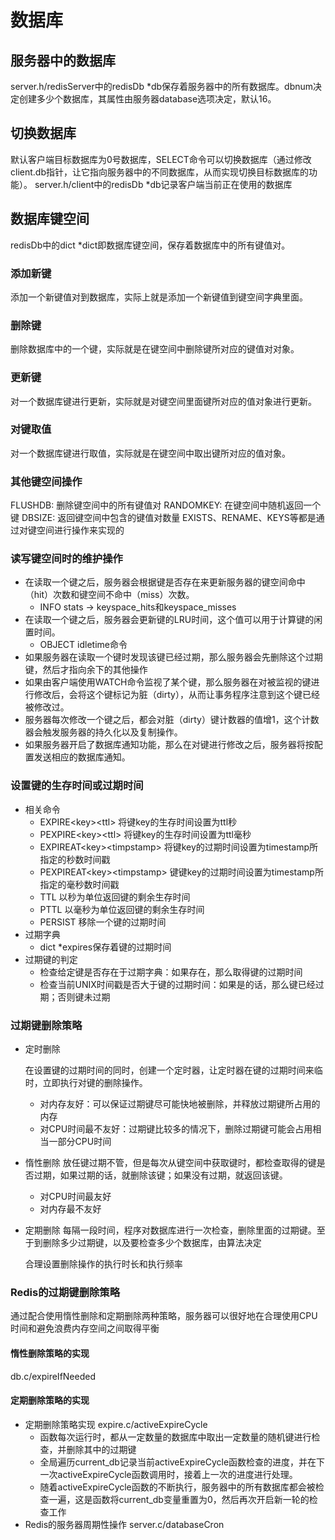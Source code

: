 # 数据库

## 服务器中的数据库

server.h/redisServer中的redisDb *db保存着服务器中的所有数据库。dbnum决定创建多少个数据库，其属性由服务器database选项决定，默认16。

## 切换数据库

默认客户端目标数据库为0号数据库，SELECT命令可以切换数据库（通过修改client.db指针，让它指向服务器中的不同数据库，从而实现切换目标数据库的功能）。
server.h/client中的redisDb *db记录客户端当前正在使用的数据库

## 数据库键空间

redisDb中的dict *dict即数据库键空间，保存着数据库中的所有键值对。

### 添加新键

添加一个新键值对到数据库，实际上就是添加一个新键值到键空间字典里面。

### 删除键

删除数据库中的一个键，实际就是在键空间中删除键所对应的键值对对象。

### 更新键

对一个数据库键进行更新，实际就是对键空间里面键所对应的值对象进行更新。

### 对键取值

对一个数据库键进行取值，实际就是在键空间中取出键所对应的值对象。

### 其他键空间操作

FLUSHDB: 删除键空间中的所有键值对
RANDOMKEY: 在键空间中随机返回一个键
DBSIZE: 返回键空间中包含的键值对数量
EXISTS、RENAME、KEYS等都是通过对键空间进行操作来实现的

### 读写键空间时的维护操作

- 在读取一个键之后，服务器会根据键是否存在来更新服务器的键空间命中（hit）次数和键空间不命中（miss）次数。
  - INFO stats -> keyspace_hits和keyspace_misses
- 在读取一个键之后，服务器会更新键的LRU时间，这个值可以用于计算键的闲置时间。
  - OBJECT idletime命令
- 如果服务器在读取一个键时发现该键已经过期，那么服务器会先删除这个过期键，然后才指向余下的其他操作
- 如果由客户端使用WATCH命令监视了某个键，那么服务器在对被监视的键进行修改后，会将这个键标记为脏（dirty），从而让事务程序注意到这个键已经被修改过。
- 服务器每次修改一个键之后，都会对脏（dirty）键计数器的值增1，这个计数器会触发服务器的持久化以及复制操作。
- 如果服务器开启了数据库通知功能，那么在对键进行修改之后，服务器将按配置发送相应的数据库通知。

### 设置键的生存时间或过期时间

- 相关命令
  - EXPIRE\<key>\<ttl> 将键key的生存时间设置为ttl秒
  - PEXPIRE\<key>\<ttl> 将键key的生存时间设置为ttl毫秒
  - EXPIREAT\<key>\<timpstamp> 将键key的过期时间设置为timestamp所指定的秒数时间戳
  - PEXPIREAT\<key>\<timpstamp> 键键key的过期时间设置为timestamp所指定的毫秒数时间戳
  - TTL 以秒为单位返回键的剩余生存时间
  - PTTL 以毫秒为单位返回键的剩余生存时间
  - PERSIST 移除一个键的过期时间
- 过期字典
  - dict *expires保存着键的过期时间
- 过期键的判定
  - 检查给定键是否存在于过期字典：如果存在，那么取得键的过期时间
  - 检查当前UNIX时间戳是否大于键的过期时间：如果是的话，那么键已经过期；否则键未过期

### 过期键删除策略

- 定时删除

  在设置键的过期时间的同时，创建一个定时器，让定时器在键的过期时间来临时，立即执行对键的删除操作。

  - 对内存友好：可以保证过期键尽可能快地被删除，并释放过期键所占用的内存
  - 对CPU时间最不友好：过期键比较多的情况下，删除过期键可能会占用相当一部分CPU时间
- 惰性删除
  放任键过期不管，但是每次从键空间中获取键时，都检查取得的键是否过期，如果过期的话，就删除该键；如果没有过期，就返回该键。

  - 对CPU时间最友好
  - 对内存最不友好
- 定期删除
  每隔一段时间，程序对数据库进行一次检查，删除里面的过期键。至于到删除多少过期键，以及要检查多少个数据库，由算法决定

  合理设置删除操作的执行时长和执行频率

### Redis的过期键删除策略

通过配合使用惰性删除和定期删除两种策略，服务器可以很好地在合理使用CPU时间和避免浪费内存空间之间取得平衡

#### 惰性删除策略的实现

db.c/expireIfNeeded

#### 定期删除策略的实现

- 定期删除策略实现 expire.c/activeExpireCycle
  - 函数每次运行时，都从一定数量的数据库中取出一定数量的随机键进行检查，并删除其中的过期键
  - 全局遍历current_db记录当前activeExpireCycle函数检查的进度，并在下一次activeExpireCycle函数调用时，接着上一次的进度进行处理。
  - 随着activeExpireCycle函数的不断执行，服务器中的所有数据库都会被检查一遍，这是函数将current_db变量重置为0，然后再次开启新一轮的检查工作
- Redis的服务器周期性操作 server.c/databaseCron
